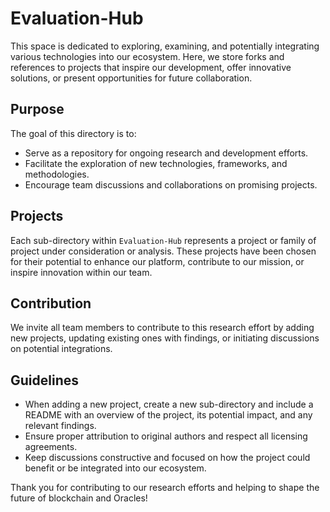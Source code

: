 # Evaluation-Hub

This space is dedicated to exploring, examining, and potentially integrating various technologies into our ecosystem. Here, we store forks and references to projects that inspire our development, offer innovative solutions, or present opportunities for future collaboration.

## Purpose

The goal of this directory is to:

- Serve as a repository for ongoing research and development efforts.
- Facilitate the exploration of new technologies, frameworks, and methodologies.
- Encourage team discussions and collaborations on promising projects.

## Projects

Each sub-directory within `Evaluation-Hub` represents a project or family of project under consideration or analysis. These projects have been chosen for their potential to enhance our platform, contribute to our mission, or inspire innovation within our team.

## Contribution

We invite all team members to contribute to this research effort by adding new projects, updating existing ones with findings, or initiating discussions on potential integrations.

## Guidelines

- When adding a new project, create a new sub-directory and include a README with an overview of the project, its potential impact, and any relevant findings.
- Ensure proper attribution to original authors and respect all licensing agreements.
- Keep discussions constructive and focused on how the project could benefit or be integrated into our ecosystem.

Thank you for contributing to our research efforts and helping to shape the future of blockchain and Oracles!
